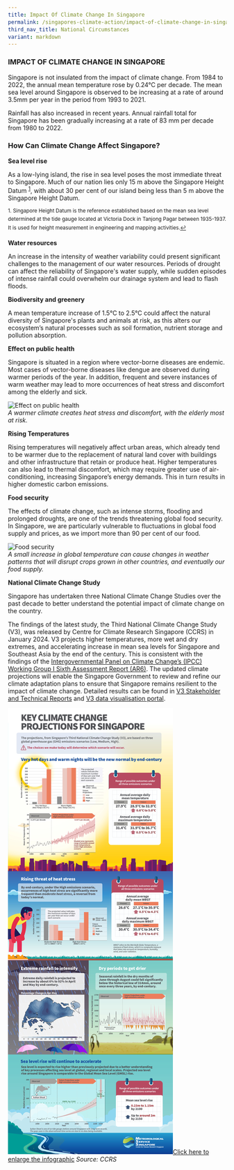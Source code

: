```yaml
---
title: Impact Of Climate Change In Singapore
permalink: /singapores-climate-action/impact-of-climate-change-in-singapore/
third_nav_title: National Circumstances
variant: markdown
---
```

### IMPACT OF CLIMATE CHANGE IN SINGAPORE

Singapore is not insulated from the impact of climate change. From 1984 to 2022, the annual mean temperature rose by 0.24°C per decade. The mean sea level around Singapore is observed to be increasing at a rate of around 3.5mm per year in the period from 1993 to 2021.

Rainfall has also increased in recent years. Annual rainfall total for Singapore has been gradually increasing at a rate of 83 mm per decade from 1980 to 2022. 

### How Can Climate Change Affect Singapore?

**Sea level rise**

As a low-lying island, the rise in sea level poses the most immediate threat to Singapore. Much of our nation lies only 15 m above the Singapore Height Datum <sup><a href="#fn1" id="ref1">1</a></sup>, with about 30 per cent of our island being less than 5 m above the Singapore Height Datum.

<sup id="fn1">1. Singapore Height Datum is the reference established based on the mean sea level determined at the tide gauge located at Victoria Dock in Tanjong Pagar between 1935-1937. It is used for height measurement in engineering and mapping activities.<a href="#ref1" title="Jump back to footnote 1 in the text.">↩</a></sup>

**Water resources**

An increase in the intensity of weather variability could present significant challenges to the management of our water resources. Periods of drought can affect the reliability of Singapore's water supply, while sudden episodes of intense rainfall could overwhelm our drainage system and lead to flash floods.

**Biodiversity and greenery**

A mean temperature increase of 1.5°C to 2.5°C could affect the natural diversity of Singapore's plants and animals at risk, as this alters our ecosystem’s natural processes such as soil formation, nutrient storage and pollution absorption. 

**Effect on public health**

Singapore is situated in a region where vector-borne diseases are endemic. Most cases of vector-borne diseases like dengue are observed during warmer periods of the year. In addition, frequent and severe instances of warm weather may lead to more occurrences of heat stress and discomfort among the elderly and sick.

![Effect on public health](/images/effect-on-public-health.jpg "Effect on public health")  
*A warmer climate creates heat stress and discomfort, with the elderly most at risk.*

**Rising Temperatures**

Rising temperatures will negatively affect urban areas, which already tend to be warmer due to the replacement of natural land cover with buildings and other infrastructure that retain or produce heat. Higher temperatures can also lead to thermal discomfort, which may require greater use of air-conditioning, increasing Singapore’s energy demands. This in turn results in higher domestic carbon emissions.

**Food security**

The effects of climate change, such as intense storms, flooding and prolonged droughts, are one of the trends threatening global food security. In Singapore, we are particularly vulnerable to fluctuations in global food supply and prices, as we import more than 90 per cent of our food.

![Food security](/images/food-security.jpg "Food security")  
*A small increase in global temperature can cause changes in weather patterns that will disrupt crops grown in other countries, and eventually our food supply.*

**National Climate Change Study**

Singapore has undertaken three National Climate Change Studies over the past decade to better understand the potential impact of climate change on the country. 

The findings of the latest study, the Third National Climate Change Study (V3), was released by Centre for Climate Research Singapore (CCRS) in January 2024. V3 projects higher temperatures, more wet and dry extremes, and accelerating increase in mean sea levels for Singapore and Southeast Asia by the end of the century. This is consistent with the findings of the [Intergovernmental Panel on Climate Change’s (IPCC) Working Group I Sixth Assessment Report (AR6)](https://www.ipcc.ch/assessment-report/ar6/). The updated climate projections will enable the Singapore Government to review and refine our climate adaptation plans to ensure that Singapore remains resilient to the impact of climate change. Detailed results can be found in [V3 Stakeholder and Technical Reports](https://www.mss-int.sg/v3-climate-projections/resources/v3-reports) and [V3 data visualisation portal](http://www.mss-int.sg/V3-climate-projections).

<a href="/images/v3_infographic_english.jpg?sfvrsn=1e966f02_0" target="_blank">![Key Climate Change Projections For Singapore](/images/v3_infographic_english.jpg)Click here to enlarge the infographic</a>
*Source: CCRS*
